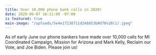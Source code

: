 ```yaml
---
title: Over 10,000 phone bank calls in 2020!
date: 2020-06-07 16:11:00 -07:00
is featured: true
main-image: "/uploads/5e4e17238711d248d53b9d76%20(1).jpeg"
---
```


As of early June our phone bankers have made over 10,000 calls for MI Coordinated Campaign, Mission for Arizona and Mark Kelly, Reclaim our Vote, and Joe Biden.  Please join us!